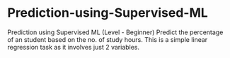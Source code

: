 # Prediction-using-Supervised-ML
Prediction using Supervised ML (Level - Beginner)
Predict the percentage of an student based on the no. of study hours.
This is a simple linear regression task as it involves just 2 variables.
